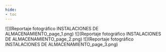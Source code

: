 ```yaml
---
hide:
- toc
---
```

![](Reportaje fotográfico INSTALACIONES DE ALMACENAMIENTO_page_1.png)
![](Reportaje fotográfico INSTALACIONES DE ALMACENAMIENTO_page_2.png)
![](Reportaje fotográfico INSTALACIONES DE ALMACENAMIENTO_page_3.png)

 <style> 
body {
background-image: url('https://github.com/asolear/assets/blob/master/imgs/fondo3.jpg?raw=true'); 
background-repeat: no-repeat; 
background-attachment: fixed; /* background-size: cover; */ 
background-size: 100% 100%;
}
</style> 

